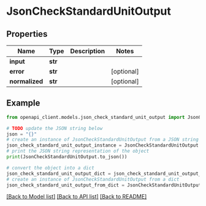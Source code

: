# JsonCheckStandardUnitOutput


## Properties

Name | Type | Description | Notes
------------ | ------------- | ------------- | -------------
**input** | **str** |  | 
**error** | **str** |  | [optional] 
**normalized** | **str** |  | [optional] 

## Example

```python
from openapi_client.models.json_check_standard_unit_output import JsonCheckStandardUnitOutput

# TODO update the JSON string below
json = "{}"
# create an instance of JsonCheckStandardUnitOutput from a JSON string
json_check_standard_unit_output_instance = JsonCheckStandardUnitOutput.from_json(json)
# print the JSON string representation of the object
print(JsonCheckStandardUnitOutput.to_json())

# convert the object into a dict
json_check_standard_unit_output_dict = json_check_standard_unit_output_instance.to_dict()
# create an instance of JsonCheckStandardUnitOutput from a dict
json_check_standard_unit_output_from_dict = JsonCheckStandardUnitOutput.from_dict(json_check_standard_unit_output_dict)
```
[[Back to Model list]](../README.md#documentation-for-models) [[Back to API list]](../README.md#documentation-for-api-endpoints) [[Back to README]](../README.md)


